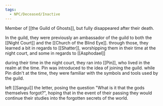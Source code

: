 ```yaml
---
tags:
  - NPC/Deceased/Inactive
---
```

Member of [[the Guild of Ghosts]], but fully disappeared after their death. 

In the guild, they were previously an ambassador of the guild to both the [[Night Court]] and the [[Church of the Blind Eye]]. through those, they learned a bit in regards to [[Shatter]], worshipping them in their time at the night court, and some in regards to [[Asphodael]]

during their time in the night court, they ran into [[Pin]], who lived in the realm at the time. Pin was introduced to the idea of joining the guild. while Pin didn't at the time, they were familiar with the symbols and tools used by the guild. 

left [[Sangui]] the letter, posing the question "What is it that the gods themselves forgot?", hoping that in the event of their passing they would continue their studies into the forgotten secrets of the world. 